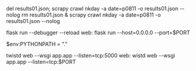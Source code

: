 del results01.json; scrapy crawl nkday -a date=p0811 -o results01.json --nolog
rm results01.json & scrapy crawl nkday -a date=p0811 -o results01.json --nolog

flask run --debugger --reload
web: flask run --host=0.0.0.0 --port=$PORT

$env:PYTHONPATH = "."

twistd web --wsgi app.app --listen=tcp:5000
web: wistd web --wsgi app.app --listen=tcp:$PORT
